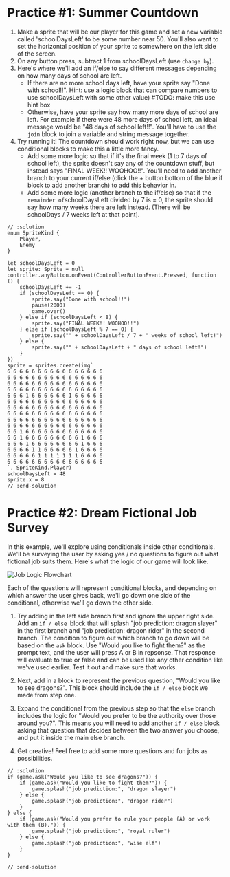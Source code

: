 # Practice #1: Summer Countdown

1. Make a sprite that will be our player for this game and set a new variable called 'schoolDaysLeft' to be some number near 50. You'll also want to set the horizontal position of your sprite to somewhere on the left side of the screen.
2. On any button press, subtract 1 from schoolDaysLeft (use `change by`).
3. Here's where we'll add an if/else to say different messages depending on how many days of school are left.
	- If there are no more school days left, have your sprite say "Done with school!!". Hint: use a logic block that can compare numbers to use schoolDaysLeft with some other value) #TODO: make this use hint box
	- Otherwise, have your sprite say how many more days of school are left. For example if there were 48 more days of school left, an ideal message would be "48 days of school left!!". You'll have to use the `join` block to join a variable and string message together.
4. Try running it! The countdown should work right now, but we can use conditional blocks to make this a little more fancy.
	- Add some more logic so that if it's the final week (1 to 7 days of school left), the sprite doesn't say any of the countdown stuff, but instead says "FINAL WEEK!! WOOHOO!!". You'll need to add another branch to your current if/else (click the + button bottom of the blue if block to add another branch) to add this behavior in.
	- Add some more logic (another branch to the if/else) so that if the `remainder of`schoolDaysLeft divided by 7 is = 0, the sprite should say how many weeks there are left instead. (There will be schoolDays / 7 weeks left at that point).

```blocks
// :solution
enum SpriteKind {
    Player,
    Enemy
}

let schoolDaysLeft = 0
let sprite: Sprite = null
controller.anyButton.onEvent(ControllerButtonEvent.Pressed, function () {
    schoolDaysLeft += -1
    if (schoolDaysLeft == 0) {
        sprite.say("Done with school!!")
        pause(2000)
        game.over()
    } else if (schoolDaysLeft < 8) {
        sprite.say("FINAL WEEK!! WOOHOO!!")
    } else if (schoolDaysLeft % 7 == 0) {
        sprite.say("" + schoolDaysLeft / 7 + " weeks of school left!")
    } else {
        sprite.say("" + schoolDaysLeft + " days of school left!")
    }
})
sprite = sprites.create(img`
6 6 6 6 6 6 6 6 6 6 6 6 6 6 6 6 
6 6 6 6 6 6 6 6 6 6 6 6 6 6 6 6 
6 6 6 6 6 6 6 6 6 6 6 6 6 6 6 6 
6 6 6 6 6 6 6 6 6 6 6 6 6 6 6 6 
6 6 6 1 6 6 6 6 6 6 1 6 6 6 6 6 
6 6 6 6 6 6 6 6 6 6 6 6 6 6 6 6 
6 6 6 6 6 6 6 6 6 6 6 6 6 6 6 6 
6 6 6 6 6 6 6 6 6 6 6 6 6 6 6 6 
6 6 6 6 6 6 6 6 6 6 6 6 6 6 6 6 
6 6 6 6 6 6 6 6 6 6 6 6 6 6 6 6 
6 6 1 6 6 6 6 6 6 6 6 6 6 6 6 6 
6 6 1 6 6 6 6 6 6 6 6 6 1 6 6 6 
6 6 6 1 6 6 6 6 6 6 6 6 1 6 6 6 
6 6 6 6 1 1 6 6 6 6 6 1 6 6 6 6 
6 6 6 6 6 1 1 1 1 1 1 1 6 6 6 6 
6 6 6 6 6 6 6 6 6 6 6 6 6 6 6 6 
`, SpriteKind.Player)
schoolDaysLeft = 48
sprite.x = 8
// :end-solution
```

# Practice #2: Dream Fictional Job Survey

In this example, we'll explore using conditionals inside other conditionals. We'll be surveying the user by asking yes / no questions to figure out what fictional job suits them. Here's what the logic of our game will look like.

![Job Logic Flowchart](courses/static/fictional-job-survey.png)

Each of the questions will represent conditional blocks, and depending on which answer the user gives back, we'll go down one side of the conditional, otherwise we'll go down the other side.

1. Try adding in the left side branch first and ignore the upper right side.  Add an `if / else `block that will splash "job prediction: dragon slayer" in the first branch and "job prediction: dragon rider" in the second branch.  The condition to figure out which branch to go down will be based on the `ask` block. Use "Would you like to fight them?" as the prompt text, and the user will press A or B in repsonse. That response will evaluate to true or false and can be used like any other condition like we've used earlier. Test it out and make sure that works.

2. Next, add in a block to represent the previous question, "Would you like to see dragons?". This block should include the `if / else` block we made from step one. 

3. Expand the conditional from the previous step so that the `else` branch includes the logic for "Would you prefer to be the authority over those around you?". This means you will need to add another `if / else` block asking that question that decides between the two answer you choose, and put it inside the main else branch.

4. Get creative! Feel free to add some more questions and fun jobs as possibilities.

```blocks
// :solution
if (game.ask("Would you like to see dragons?")) {
    if (game.ask("Would you like to fight them?")) {
        game.splash("job prediction:", "dragon slayer")
    } else {
        game.splash("job prediction:", "dragon rider")
    }
} else {
    if (game.ask("Would you prefer to rule your people (A) or work with them (B).")) {
        game.splash("job prediction:", "royal ruler")
    } else {
        game.splash("job prediction:", "wise elf")
    }
}

// :end-solution
```
